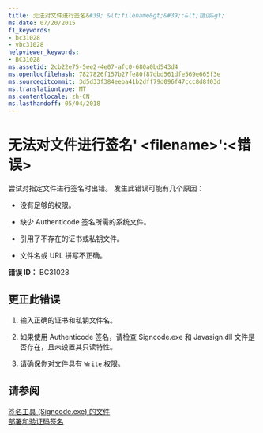 ```yaml
---
title: 无法对文件进行签名&#39; &lt;filename&gt;&#39;:&lt;错误&gt;
ms.date: 07/20/2015
f1_keywords:
- bc31028
- vbc31028
helpviewer_keywords:
- BC31028
ms.assetid: 2cb22e75-5ee2-4e07-afc0-680a0bd543d4
ms.openlocfilehash: 7827826f157b27fe80f87dbd561dfe569e665f3e
ms.sourcegitcommit: 3d5d33f384eeba41b2dff79d096f47ccc8d8f03d
ms.translationtype: MT
ms.contentlocale: zh-CN
ms.lasthandoff: 05/04/2018
---
```

# <a name="unable-to-sign-file-39ltfilenamegt39-lterrorgt"></a>无法对文件进行签名&#39; &lt;filename&gt;&#39;:&lt;错误&gt;
尝试对指定文件进行签名时出错。 发生此错误可能有几个原因：  
  
-   没有足够的权限。  
  
-   缺少 Authenticode 签名所需的系统文件。  
  
-   引用了不存在的证书或私钥文件。  
  
-   文件名或 URL 拼写不正确。  
  
 **错误 ID：** BC31028  
  
## <a name="to-correct-this-error"></a>更正此错误  
  
1.  输入正确的证书和私钥文件名。  
  
2.  如果使用 Authenticode 签名，请检查 Signcode.exe 和 Javasign.dll 文件是否存在，且未设置其只读特性。  
  
3.  请确保你对文件具有 `Write` 权限。  
  
## <a name="see-also"></a>请参阅  
 [签名工具 (Signcode.exe) 的文件](http://msdn.microsoft.com/library/2d299154-34ea-41ba-ad12-17075bb7e1db)  
 [部署和验证码签名](http://msdn.microsoft.com/library/ecc3f059-da2e-445b-9b87-5b2978e2f8b2)
